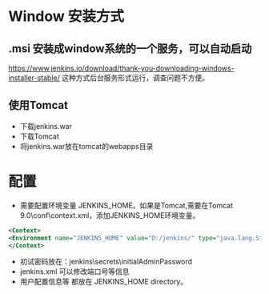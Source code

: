 
# Window 安装方式
## .msi 安装成window系统的一个服务，可以自动启动
https://www.jenkins.io/download/thank-you-downloading-windows-installer-stable/
 这种方式后台服务形式运行，调查问题不方便。
## 使用Tomcat
- 下载jenkins.war
- 下载Tomcat
- 将jenkins.war放在tomcat的webapps目录

# 配置
- 需要配置环境变量 JENKINS_HOME。如果是Tomcat,需要在Tomcat 9.0\conf\context.xml，添加JENKINS_HOME环境变量。
```XML
<Context>
<Environment name="JENKINS_HOME" value="D:/jenkins/" type="java.lang.String"/>
</Context>
```
- 初试密码放在：jenkins\secrets\initialAdminPassword
- jenkins.xml 可以修改端口号等信息
- 用户配置信息等 都放在 JENKINS_HOME directory。